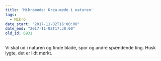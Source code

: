 ```yaml
---
title: 'Mikromøde: Krea-møde i naturen'
tags:
  - Mikro
date_start: "2017-11-02T16:00:00"
date_end: "2017-11-02T17:30:00"
old_id: 6931
---
```

Vi skal ud i naturen og finde blade, spor og andre spændende ting. Husk lygte, det er lidt mørkt.